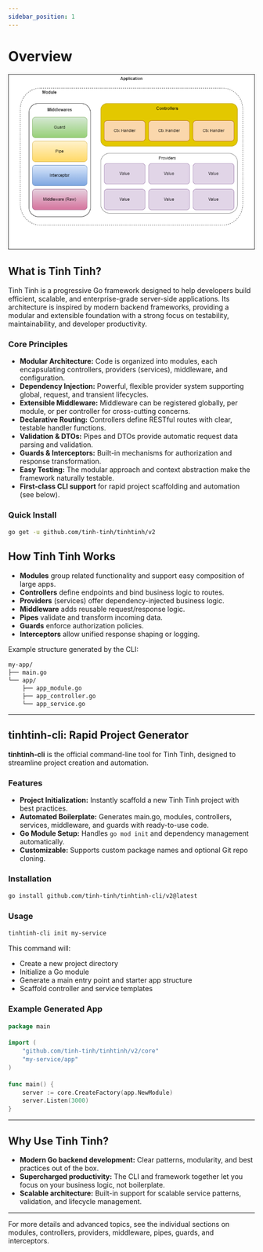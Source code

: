 ```yaml
---
sidebar_position: 1
---
```


# Overview

![image](./img/overview.png)

## What is Tinh Tinh?

Tinh Tinh is a progressive Go framework designed to help developers build efficient, scalable, and enterprise-grade server-side applications. Its architecture is inspired by modern backend frameworks, providing a modular and extensible foundation with a strong focus on testability, maintainability, and developer productivity.

### Core Principles

- **Modular Architecture:** Code is organized into modules, each encapsulating controllers, providers (services), middleware, and configuration.
- **Dependency Injection:** Powerful, flexible provider system supporting global, request, and transient lifecycles.
- **Extensible Middleware:** Middleware can be registered globally, per module, or per controller for cross-cutting concerns.
- **Declarative Routing:** Controllers define RESTful routes with clear, testable handler functions.
- **Validation & DTOs:** Pipes and DTOs provide automatic request data parsing and validation.
- **Guards & Interceptors:** Built-in mechanisms for authorization and response transformation.
- **Easy Testing:** The modular approach and context abstraction make the framework naturally testable.
- **First-class CLI support** for rapid project scaffolding and automation (see below).

### Quick Install

```bash
go get -u github.com/tinh-tinh/tinhtinh/v2
```

## How Tinh Tinh Works

- **Modules** group related functionality and support easy composition of large apps.
- **Controllers** define endpoints and bind business logic to routes.
- **Providers** (services) offer dependency-injected business logic.
- **Middleware** adds reusable request/response logic.
- **Pipes** validate and transform incoming data.
- **Guards** enforce authorization policies.
- **Interceptors** allow unified response shaping or logging.

Example structure generated by the CLI:

```
my-app/
├── main.go
└── app/
    ├── app_module.go
    ├── app_controller.go
    └── app_service.go
```

---

## tinhtinh-cli: Rapid Project Generator

**tinhtinh-cli** is the official command-line tool for Tinh Tinh, designed to streamline project creation and automation.

### Features

- **Project Initialization:** Instantly scaffold a new Tinh Tinh project with best practices.
- **Automated Boilerplate:** Generates main.go, modules, controllers, services, middleware, and guards with ready-to-use code.
- **Go Module Setup:** Handles `go mod init` and dependency management automatically.
- **Customizable:** Supports custom package names and optional Git repo cloning.

### Installation

```bash
go install github.com/tinh-tinh/tinhtinh-cli/v2@latest
```

### Usage

```bash
tinhtinh-cli init my-service
```

This command will:
- Create a new project directory
- Initialize a Go module
- Generate a main entry point and starter app structure
- Scaffold controller and service templates

### Example Generated App

```go
package main

import (
    "github.com/tinh-tinh/tinhtinh/v2/core"
    "my-service/app"
)

func main() {
    server := core.CreateFactory(app.NewModule)
    server.Listen(3000)
}
```

---

## Why Use Tinh Tinh?

- **Modern Go backend development:** Clear patterns, modularity, and best practices out of the box.
- **Supercharged productivity:** The CLI and framework together let you focus on your business logic, not boilerplate.
- **Scalable architecture:** Built-in support for scalable service patterns, validation, and lifecycle management.

---

For more details and advanced topics, see the individual sections on modules, controllers, providers, middleware, pipes, guards, and interceptors.